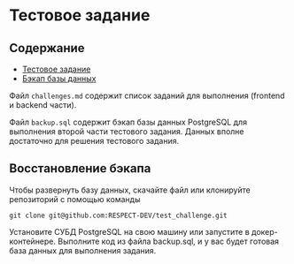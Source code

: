 # Тестовое задание

## Содержание

- [Тестовое задание](challenges.md)
- [Бэкап базы данных](backup.sql)

Файл `challenges.md` содержит список заданий для выполнения (frontend и backend части).

Файл `backup.sql` содержит бэкап базы данных PostgreSQL для выполнения второй части тестового задания. 
Данных вполне достаточно для решения тестового задания.

## Восстановление бэкапа

Чтобы развернуть базу данных, скачайте файл или клонируйте репозиторий с помощью команды
```
git clone git@github.com:RESPECT-DEV/test_challenge.git
```

Установите СУБД PostgreSQL на свою машину или запустите в докер-контейнере.
Выполните код из файла backup.sql, и у вас будет готовая база данных для выполнения задания.
